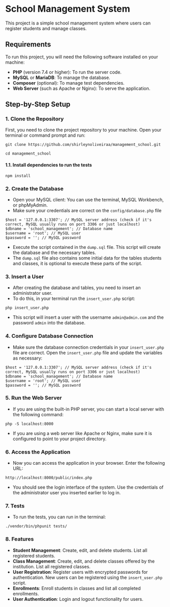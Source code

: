 # School Management System

This project is a simple school management system where users can register students and manage classes.

## Requirements

To run this project, you will need the following software installed on your machine:

- **PHP** (version 7.4 or higher): To run the server code.
- **MySQL** or **MariaDB**: To manage the database.
- **Composer** (optional): To manage test dependencies.
- **Web Server** (such as Apache or Nginx): To serve the application.

## Step-by-Step Setup

### 1. Clone the Repository

First, you need to clone the project repository to your machine. Open your terminal or command prompt and run:

```
git clone https://github.com/shirleynoliveiraa/management_school.git

cd management_school
```

#### 1.1. Install dependencies to run the tests
```
npm install
```

### 2. Create the Database
- Open your MySQL client: You can use the terminal, MySQL Workbench, or phpMyAdmin.
- Make sure your credentials are correct on the `config/database.php` file

```
$host = '127.0.0.1:3307'; // MySQL server address (check if it's correct, MySQL usually runs on port 3306 or just localhost)
$dbname = 'school_management'; // Database name
$username = 'root'; // MySQL user
$password = ''; // MySQL password
```

- Execute the script contained in the `dump.sql` file. This script will create the database and the necessary tables.
- The `dump.sql` file also contains some initial data for the tables students and classes, it is optional to execute these parts of the script.


### 3. Insert a User
- After creating the database and tables, you need to insert an administrator user.
- To do this, in your terminal run the `insert_user.php` script:

```
php insert_user.php
```

- This script will insert a user with the username `admin@admin.com` and the password `admin` into the database.

### 4. Configure Database Connection
- Make sure the database connection credentials in your `insert_user.php` file are correct. Open the `insert_user.php` file and update the variables as necessary:
```
$host = '127.0.0.1:3307'; // MySQL server address (check if it's correct, MySQL usually runs on port 3306 or just localhost)
$dbname = 'school_management'; // Database name
$username = 'root'; // MySQL user
$password = ''; // MySQL password
```

### 5. Run the Web Server
- If you are using the built-in PHP server, you can start a local server with the following command:
```
php -S localhost:8000
```
- If you are using a web server like Apache or Nginx, make sure it is configured to point to your project directory.


### 6. Access the Application
- Now you can access the application in your browser. Enter the following URL:

```
http://localhost:8000/public/index.php
```
- You should see the login interface of the system. Use the credentials of the administrator user you inserted earlier to log in.

### 7. Tests
- To run the tests, you can run in the terminal:
```
./vendor/bin/phpunit tests/
```

### 8. Features
- **Student Management**: Create, edit, and delete students. List all registered students.
- **Class Management**: Create, edit, and delete classes offered by the institution. List all registered classes.
- **User Registration**: Register users with encrypted passwords for authentication. New users can be registered using the `insert_user.php` script.
- **Enrollments**: Enroll students in classes and list all completed enrollments.
- **User Authentication**: Login and logout functionality for users.